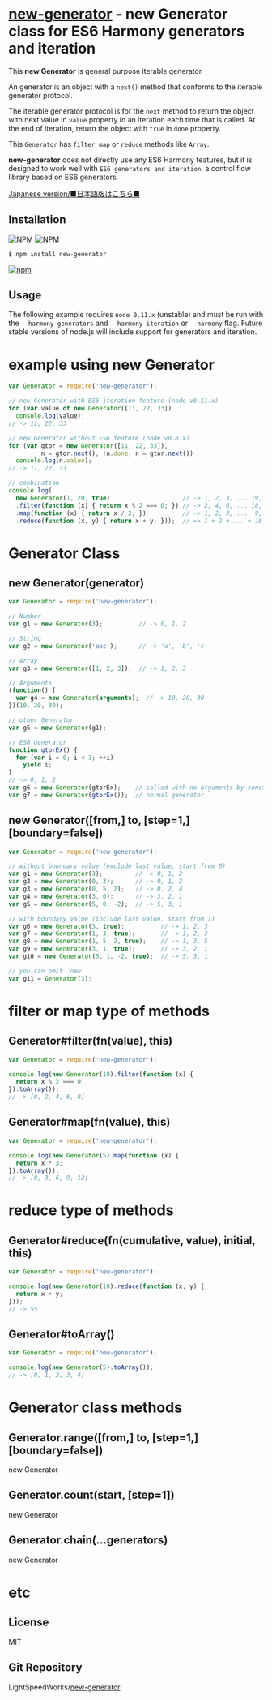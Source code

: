[new-generator](https://www.npmjs.org/package/new-generator) - new Generator class for ES6 Harmony generators and iteration
=========================

  This **new Generator** is general purpose iterable generator.

  An generator is an object with a `next()` method
  that conforms to the iterable generator protocol.

  The iterable generator protocol is for the `next` method to
  return the object with next value in `value` property
  in an iteration each time that is called.
  At the end of iteration, return the object with `true` in `done` property.

  This `Generator` has `filter`, `map` or `reduce` methods like `Array`.

  **new-generator** does not directly use any ES6 Harmony features, 
  but it is designed to work well with `ES6 generators and iteration`,
  a control flow library based on ES6 generators.

  [Japanese version/■日本語版はこちら■](README-JP.md#readme)

Installation
------------

[![NPM](https://nodei.co/npm/new-generator.png?downloads=true&downloadRank=true&stars=true)](https://nodei.co/npm/new-generator/)
[![NPM](https://nodei.co/npm-dl/new-generator.png?height=2)](https://nodei.co/npm/new-generator/)

```bash
$ npm install new-generator
```

[![npm][npm-new-generator.png]][npm-new-generator]

Usage
-----

  The following example requires `node 0.11.x` (unstable)
  and must be run with the `--harmony-generators` and `--harmony-iteration`
  or `--harmony` flag.
  Future stable versions of node.js will include support for generators and iteration.

# example using new Generator

```js
var Generator = require('new-generator');

// new Generator with ES6 iteration feature (node v0.11.x)
for (var value of new Generator([11, 22, 33])
  console.log(value);
// -> 11, 22, 33

// new Generator without ES6 feature (node v0.8.x)
for (var gtor = new Generator([11, 22, 33]),
         n = gtor.next(); !n.done; n = gtor.next())
  console.log(n.value);
// -> 11, 22, 33

// conbination
console.log(
  new Generator(1, 20, true)                    // -> 1, 2, 3, ... 19, 20
  .filter(function (x) { return x % 2 === 0; }) // -> 2, 4, 6, ... 18, 20
  .map(function (x) { return x / 2; })          // -> 1, 2, 3, ...  9, 10
  .reduce(function (x, y) { return x + y; }));  // => 1 + 2 + ... + 10 = 55
```

# Generator Class

## new Generator(generator)

```js
var Generator = require('new-generator');

// Number
var g1 = new Generator(3);          // -> 0, 1, 2

// String
var g2 = new Generator('abc');      // -> 'a', 'b', 'c'

// Array
var g3 = new Generator([1, 2, 3]);  // -> 1, 2, 3

// Arguments
(function() {
  var g4 = new Generator(arguments);  // -> 10, 20, 30
})(10, 20, 30);

// other Generator
var g5 = new Generator(g1);

// ES6 Generator
function gtorEx() {
  for (var i = 0; i < 3; ++i)
    yield i;
}
// -> 0, 1, 2
var g6 = new Generator(gtorEx);    // called with no arguments by constructor
var g7 = new Generator(gtorEx());  // normal generator
```

## new Generator([from,] to, [step=1,] [boundary=false])

```js
var Generator = require('new-generator');

// without boundary value (exclude last value, start from 0)
var g1 = new Generator(3);         // -> 0, 1, 2
var g2 = new Generator(0, 3);      // -> 0, 1, 2
var g3 = new Generator(0, 5, 2);   // -> 0, 2, 4
var g4 = new Generator(3, 0);      // -> 3, 2, 1
var g5 = new Generator(5, 0, -2);  // -> 5, 3, 1

// with boundary value (include last value, start from 1)
var g6 = new Generator(3, true);          // -> 1, 2, 3
var g7 = new Generator(1, 3, true);       // -> 1, 2, 3
var g8 = new Generator(1, 5, 2, true);    // -> 1, 3, 5
var g9 = new Generator(3, 1, true);       // -> 3, 2, 1
var g10 = new Generator(5, 1, -2, true);  // -> 5, 3, 1

// you can omit `new`
var g11 = Generator(3);
```

# filter or map type of methods

## Generator#filter(fn(value), this)

```js
var Generator = require('new-generator');

console.log(new Generator(10).filter(function (x) {
  return x % 2 === 0;
}).toArray());
// -> [0, 2, 4, 6, 8]
```

## Generator#map(fn(value), this)


```js
var Generator = require('new-generator');

console.log(new Generator(5).map(function (x) {
  return x * 3;
}).toArray());
// -> [0, 3, 6, 9, 12]
```

# reduce type of methods

## Generator#reduce(fn(cumulative, value), initial, this)

```js
var Generator = require('new-generator');

console.log(new Generator(10).reduce(function (x, y) {
  return x + y;
}));
// -> 55
```

## Generator#toArray()

```js
var Generator = require('new-generator');

console.log(new Generator(5).toArray());
// -> [0, 1, 2, 3, 4]
```

# Generator class methods

## Generator.range([from,] to, [step=1,] [boundary=false])

new Generator

## Generator.count(start, [step=1])

new Generator

## Generator.chain(...generators)

new Generator

# etc

License
-------

  MIT

Git Repository
--------------

  LightSpeedWorks/[new-generator](https://github.com/LightSpeedWorks/new-generator#readme)

[npm-new-generator]: https://nodei.co/npm/new-generator
[npm-new-generator.png]: https://nodei.co/npm/new-generator.png
